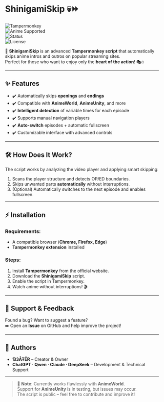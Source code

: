 # ShinigamiSkip 💀⏩

![Tampermonkey](https://img.shields.io/badge/Tampermonkey-Script-blue?logo=googlechrome&logoColor=white)  
![Anime Supported](https://img.shields.io/badge/Anime-Streaming-red)  
![Status](https://img.shields.io/badge/Status-Beta-orange)  
![License](https://img.shields.io/badge/License-MIT-lightgrey)

🚀 **ShinigamiSkip** is an advanced **Tampermonkey script** that automatically skips anime intros and outros on popular streaming sites.  
Perfect for those who want to enjoy only the **heart of the action**! 🎭🔥  

---

## ✨ Features

- ✔️ Automatically skips **openings** and **endings**  
- ✔️ Compatible with **AnimeWorld**, **AnimeUnity**, and more  
- ✔️ **Intelligent detection** of variable times for each episode  
- ✔️ Supports manual navigation players  
- ✔️ **Auto-switch** episodes + automatic fullscreen  
- ✔️ Customizable interface with advanced controls  

---

## 🛠️ How Does It Work?

The script works by analyzing the video player and applying smart skipping:

1. Scans the player structure and detects OP/ED boundaries.  
2. Skips unwanted parts **automatically** without interruptions.  
3. (Optional) Automatically switches to the next episode and enables fullscreen.  

---

## ⚡ Installation

### Requirements:
- A compatible browser (**Chrome, Firefox, Edge**)  
- **Tampermonkey extension** installed  

### Steps:
1. Install **Tampermonkey** from the official website.  
2. Download the **ShinigamiSkip** script.  
3. Enable the script in Tampermonkey.  
4. Watch anime without interruptions! 🎬  

---

## 📢 Support & Feedback

Found a bug? Want to suggest a feature?  
➡️ Open an **Issue** on GitHub and help improve the project!  

---

## 👑 Authors

- **Ɓ3ÅŦĔR** – Creator & Owner  
- **ChatGPT · Qwen · Claude · DeepSeek** – Development & Technical Support  

---

> 📝 **Note**: Currently works flawlessly with **AnimeWorld**.  
Support for **AnimeUnity** is in testing, but issues may occur.  
The script is public – feel free to contribute and improve it!  
